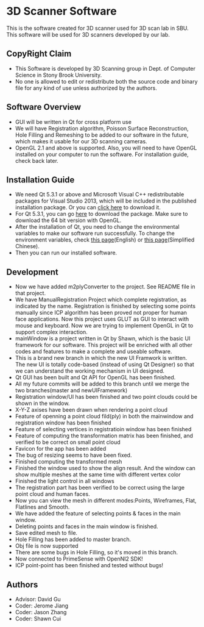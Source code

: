 3D Scanner Software
=================

This is the software created for 3D scanner used for 3D scan lab in SBU. This software will be used for 3D scanners developed by our lab.

CopyRight Claim
----
* This Software is developed by 3D Scanning group in Dept. of Computer Science in Stony Brook University. 
* No one is allowed to edit or redistribute both the source code and binary file for any kind of use unless authorized by the authors.

Software Overview
---
* GUI will be written in Qt for cross platform use
* We will have Registration algorithm, Poisson Surface Reconstruction, Hole Filling and Remeshing to be added to our software in the future, which makes it usable for our 3D scanning cameras.
* OpenGL 2.1 and above is supported. Also, you will need to have OpenGL installed on your computer to run the software. For installation guide, check back later.

Installation Guide
---
* We need Qt 5.3.1 or above and Microsoft Visual C++ redistributable packages for Visual Studio 2013, which will be included in the published installation package. Or you can [click here](http://www.microsoft.com/en-us/download/details.aspx?id=40784) to download it.
* For Qt 5.3.1, you can go [here](http://qt-project.org/downloads) to download the package. Make sure to download the 64 bit version with OpenGL.
* After the installation of Qt, you need to change the environmental variables to make our software run successfully. To change the environment variables, check [this page](https://www.java.com/en/download/help/path.xml)(English) or [this page](https://www.java.com/zh_CN/download/help/path.xml)(Simplified Chinese).
* Then you can run our installed software.

Development
---
* Now we have added m2plyConverter to the project. See README file in that project.
* We have ManualRegistration Project which complete registration, as indicated by the name. Registration is finished by selecting some points manually since ICP algorithm has been proved not proper for human face applications. Now this project uses GLUT as GUI to interact with mouse and keyboard. Now we are trying to implement OpenGL in Qt to support complex interaction.
* mainWindow is a project written in Qt by Shawn, which is the basic UI framework for our software. This project will be enriched with all other codes and features to make a complete and useable software.
* This is a brand new branch in which the new UI Framwork is written. The new UI is totally code-based (instead of using Qt Designer) so that we can understand the working mechanism in UI designed.
* Qt GUI has been built and Qt API for OpenGL has been finished.
* All my future commits will be added to this branch until we merge the two branches(master and newUIFramework)
* Registration window/UI has been finished and two point clouds could be shown in the window. 
* X-Y-Z axises have been drawn when rendering a point cloud
* Feature of openning a point cloud fild(ply) in both the mainwindow and registration window has been finished
* Feature of selecting vertices in registratioin window has been finished
* Feature of computing the transformation matrix has been finished, and verified to be correct on small point cloud
* Favicon for the app has been added
* The bug of resizing seems to have been fixed.
* Finished computing the transformed mesh
* Finished the window used to show the align result. And the window can show multiple meshes at the same time with different vertex color
* Finished the light control in all windows
* The registration part has been verified to be correct using the large point cloud and human faces.
* Now you can view the mesh in different modes:Points, Wireframes, Flat, Flatlines and Smooth.
* We have added the feature of selecting points & faces in the main window.
* Deleting points and faces in the main window is finished.
* Save edited mesh to file.
* Hole Filling has been added to master branch.
* Obj file is now supported
* There are some bugs in Hole Filling, so it's moved in this branch.
* Now connected to PrimeSense with OpenNI2 SDK!
* ICP point-point has been finished and tested without bugs!

Authors
---
* Advisor: David Gu
* Coder: Jerome Jiang
* Coder: Jason Zhang
* Coder: Shawn Cui

